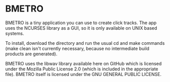# BMETRO

BMETRO is a tiny application you can use to create click tracks. The app uses the NCURSES library as a GUI, so it is only available on UNIX based systems.

To install, download the directory and run the usual cd and make commands (make clean isn't currently necessary, because no intermediate build products are generated).

BMETRO uses the libwav library available here on GitHub which is licensed under the Mozilla Public License 2.0 (which is included in the appropriate file). BMETRO itself is licensed under the GNU GENERAL PUBLIC LICENSE. 
